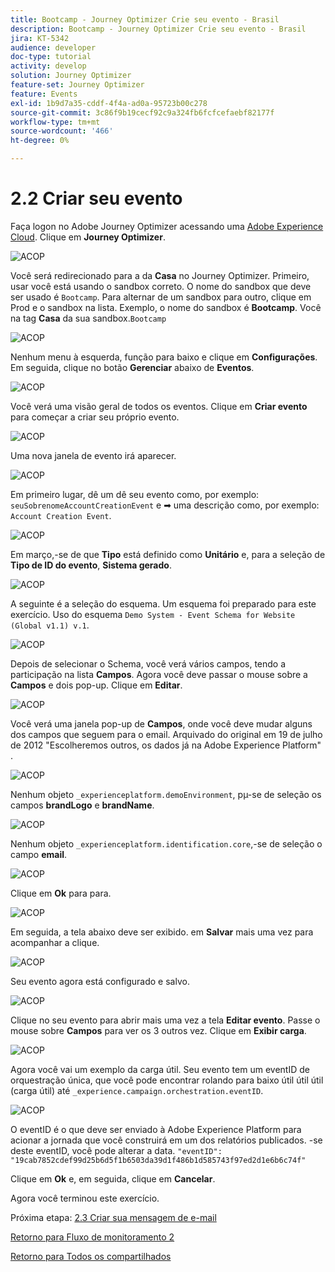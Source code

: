 ```yaml
---
title: Bootcamp - Journey Optimizer Crie seu evento - Brasil
description: Bootcamp - Journey Optimizer Crie seu evento - Brasil
jira: KT-5342
audience: developer
doc-type: tutorial
activity: develop
solution: Journey Optimizer
feature-set: Journey Optimizer
feature: Events
exl-id: 1b9d7a35-cddf-4f4a-ad0a-95723b00c278
source-git-commit: 3c86f9b19cecf92c9a324fb6fcfcefaebf82177f
workflow-type: tm+mt
source-wordcount: '466'
ht-degree: 0%

---
```


# 2.2 Criar seu evento

Faça logon no Adobe Journey Optimizer acessando uma [Adobe Experience Cloud](https://experience.adobe.com). Clique em **Journey Optimizer**.

![ACOP](./images/acophome.png)

Você será redirecionado para a da **Casa** no Journey Optimizer. Primeiro, usar você está usando o sandbox correto. O nome do sandbox que deve ser usado é `Bootcamp`. Para alternar de um sandbox para outro, clique em Prod e o sandbox na lista. Exemplo, o nome do sandbox é **Bootcamp**. Você na tag **Casa** da sua sandbox.`Bootcamp`

![ACOP](./images/acoptriglp.png)

Nenhum menu à esquerda, função para baixo e clique em **Configurações**. Em seguida, clique no botão **Gerenciar** abaixo de **Eventos**.

![ACOP](./images/acopmenu.png)

Você verá uma visão geral de todos os eventos. Clique em **Criar evento** para começar a criar seu próprio evento.

![ACOP](./images/emptyevent.png)

Uma nova janela de evento irá aparecer.

![ACOP](./images/emptyevent1.png)

Em primeiro lugar, dê um dê seu evento como, por exemplo: `seuSobrenomeAccountCreationEvent` e ➡ uma descrição como, por exemplo: `Account Creation Event`.

![ACOP](./images/eventdescription.png)

Em março,-se de que **Tipo** está definido como **Unitário** e, para a seleção de **Tipo de ID do evento**, **Sistema gerado**.

![ACOP](./images/eventidtype.png)

A seguinte é a seleção do esquema. Um esquema foi preparado para este exercício. Uso do esquema `Demo System - Event Schema for Website (Global v1.1) v.1`.

![ACOP](./images/eventschema.png)

Depois de selecionar o Schema, você verá vários campos, tendo a participação na lista **Campos**. Agora você deve passar o mouse sobre a **Campos** e dois pop-up. Clique em **Editar**.

![ACOP](./images/eventpayload.png)

Você verá uma janela pop-up de **Campos**, onde você deve mudar alguns dos campos que seguem para o email. Arquivado do original em 19 de julho de 2012 &quot;Escolheremos outros, os dados já na Adobe Experience Platform&quot; .

![ACOP](./images/eventfields.png)

Nenhum objeto `_experienceplatform.demoEnvironment`, pµ-se de seleção os campos **brandLogo** e **brandName**.

![ACOP](./images/eventpayloadbr.png)

Nenhum objeto `_experienceplatform.identification.core`,-se de seleção o campo **email**.

![ACOP](./images/eventpayloadbrid.png)

Clique em **Ok** para para.

![ACOP](./images/saveok.png)

Em seguida, a tela abaixo deve ser exibido. em **Salvar** mais uma vez para acompanhar a clique.

![ACOP](./images/eventsave.png)

Seu evento agora está configurado e salvo.

![ACOP](./images/eventdone.png)

Clique no seu evento para abrir mais uma vez a tela **Editar evento**. Passe o mouse sobre **Campos** para ver os 3 outros vez. Clique em **Exibir carga**.

![ACOP](./images/viewevent.png)

Agora você vai um exemplo da carga útil.
Seu evento tem um eventID de orquestração única, que você pode encontrar rolando para baixo útil útil útil (carga útil) até `_experience.campaign.orchestration.eventID`.

![ACOP](./images/payloadeventID.png)

O eventID é o que deve ser enviado à Adobe Experience Platform para acionar a jornada que você construirá em um dos relatórios publicados. -se deste eventID, você pode alterar a data.
`"eventID": "19cab7852cdef99d25b6d5f1b6503da39d1f486b1d585743f97ed2d1e6b6c74f"`

Clique em **Ok** e, em seguida, clique em **Cancelar**.

Agora você terminou este exercício.

Próxima etapa: [ 2.3 Criar sua mensagem de e-mail](./ex3.md)

[Retorno para Fluxo de monitoramento 2](./uc2.md)

[Retorno para Todos os compartilhados](../../overview.md)
